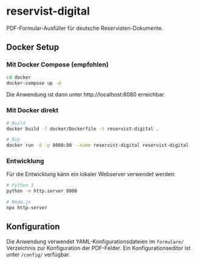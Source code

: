 # reservist-digital

PDF-Formular-Ausfüller für deutsche Reservisten-Dokumente.

## Docker Setup

### Mit Docker Compose (empfohlen)

```bash
cd docker
docker-compose up -d
```

Die Anwendung ist dann unter http://localhost:8080 erreichbar.

### Mit Docker direkt

```bash
# Build
docker build -f docker/Dockerfile -t reservist-digital .

# Run
docker run -d -p 8080:80 --name reservist-digital reservist-digital
```

### Entwicklung

Für die Entwicklung kann ein lokaler Webserver verwendet werden:

```bash
# Python 3
python -m http.server 8000

# Node.js
npx http-server
```

## Konfiguration

Die Anwendung verwendet YAML-Konfigurationsdateien im `formulare/` Verzeichnis zur Konfiguration der PDF-Felder. Ein Konfigurationseditor ist unter `/config/` verfügbar.